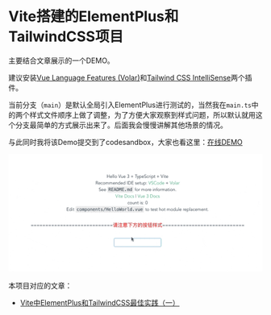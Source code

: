 # Vite搭建的ElementPlus和TailwindCSS项目

主要结合文章展示的一个DEMO。

建议安装[Vue Language Features (Volar)](https://marketplace.visualstudio.com/items?itemName=johnsoncodehk.volar)和[Tailwind CSS IntelliSense](https://marketplace.visualstudio.com/items?itemName=bradlc.vscode-tailwindcss)两个插件。

当前分支（`main`）是默认全局引入ElementPlus进行测试的，当然我在`main.ts`中的两个样式文件顺序上做了调整，为了方便大家观察到样式问题，所以默认就用这个分支最简单的方式展示出来了。后面我会慢慢讲解其他场景的情况。

与此同时我将该Demo提交到了codesandbox，大家也看这里：[在线DEMO](https://codesandbox.io/s/full-import-elementplus-9uzlg?file=/README.md)

![请注意按钮样式](./public/images/show.gif)

本项目对应的文章：

* [Vite中ElementPlus和TailwindCSS最佳实践（一）](https://www.whidy.net/vite-use-elementplus-and-tailwindcss-best-practice-1st)
